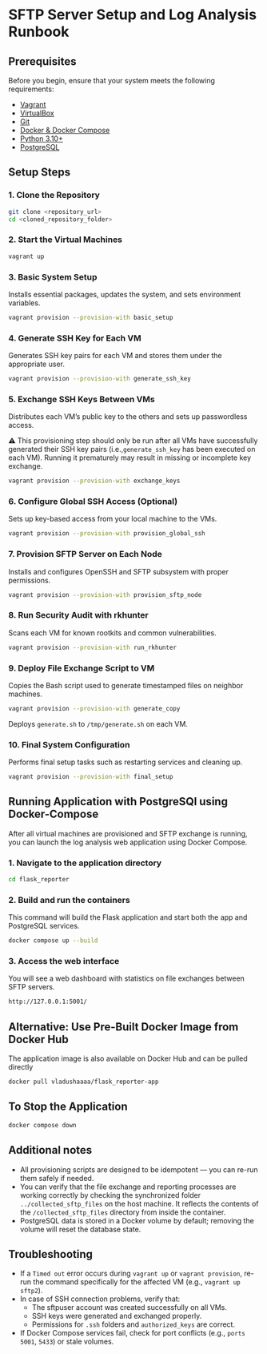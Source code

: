 # SFTP Server Setup and Log Analysis Runbook

## Prerequisites 
Before you begin, ensure that your system meets the following requirements:
- [Vagrant](https://developer.hashicorp.com/vagrant/downloads) 
- [VirtualBox](https://www.virtualbox.org/wiki/Downloads) 
- [Git](https://git-scm.com/) 
- [Docker & Docker Compose](https://www.docker.com/products/docker-desktop/)
- [Python 3.10+](https://www.python.org/downloads/release/python-3100/)
- [PostgreSQL](https://www.postgresql.org/download/windows/)

## Setup Steps
### 1. Clone the Repository
```bash
git clone <repository_url>
cd <cloned_repository_folder>
```
### 2. Start the Virtual Machines
```bash
vagrant up
```
### 3. Basic System Setup
Installs essential packages, updates the system, and sets environment variables.
```bash
vagrant provision --provision-with basic_setup
```
### 4. Generate SSH Key for Each VM
Generates SSH key pairs for each VM and stores them under the appropriate user.
```bash
vagrant provision --provision-with generate_ssh_key
```
### 5. Exchange SSH Keys Between VMs
Distributes each VM’s public key to the others and sets up passwordless access.

⚠️ This provisioning step should only be run after all VMs have successfully generated their SSH key pairs (i.e.,`generate_ssh_key` has been executed on each VM). Running it prematurely may result in missing or incomplete key exchange.
```bash
vagrant provision --provision-with exchange_keys
```
### 6. Configure Global SSH Access (Optional)
Sets up key-based access from your local machine to the VMs.
```bash
vagrant provision --provision-with provision_global_ssh
```
### 7. Provision SFTP Server on Each Node
Installs and configures OpenSSH and SFTP subsystem with proper permissions.
```bash
vagrant provision --provision-with provision_sftp_node
```
### 8. Run Security Audit with rkhunter
Scans each VM for known rootkits and common vulnerabilities.
```bash
vagrant provision --provision-with run_rkhunter
```
### 9. Deploy File Exchange Script to VM
Copies the Bash script used to generate timestamped files on neighbor machines.
```bash
vagrant provision --provision-with generate_copy
```
Deploys `generate.sh` to `/tmp/generate.sh` on each VM.

### 10. Final System Configuration
Performs final setup tasks such as restarting services and cleaning up.
```bash
vagrant provision --provision-with final_setup
```
## Running Application with PostgreSQl using Docker-Compose 
After all virtual machines are provisioned and SFTP exchange is running, you can launch the log analysis web application using Docker Compose.
### 1. Navigate to the application directory
```bash
cd flask_reporter
```
### 2. Build and run the containers
This command will build the Flask application and start both the app and PostgreSQL services.
```bash
docker compose up --build
```
### 3. Access the web interface
You will see a web dashboard with statistics on file exchanges between SFTP servers.
```bash
http://127.0.0.1:5001/
```
## Alternative: Use Pre-Built Docker Image from Docker Hub
The application image is also available on Docker Hub and can be pulled directly
```bash
docker pull vladushaaaa/flask_reporter-app
```
## To Stop the Application
```bash
docker compose down
```
## Additional notes
- All provisioning scripts are designed to be idempotent — you can re-run them safely if needed.
- You can verify that the file exchange and reporting processes are working correctly by checking the synchronized folder `../collected_sftp_files` on the host machine. It reflects the contents of the `/collected_sftp_files` directory from inside the container.
- PostgreSQL data is stored in a Docker volume by default; removing the volume will reset the database state.
## Troubleshooting
- If a `Timed out` error occurs during `vagrant up` or `vagrant provision`, re-run the command specifically for the affected VM (e.g., `vagrant up sftp2`).
- In case of SSH connection problems, verify that:
  - The sftpuser account was created successfully on all VMs.
  - SSH keys were generated and exchanged properly.
  - Permissions for `.ssh` folders and `authorized_keys` are correct.
- If Docker Compose services fail, check for port conflicts (e.g., `ports 5001`, `5433`) or stale volumes.
